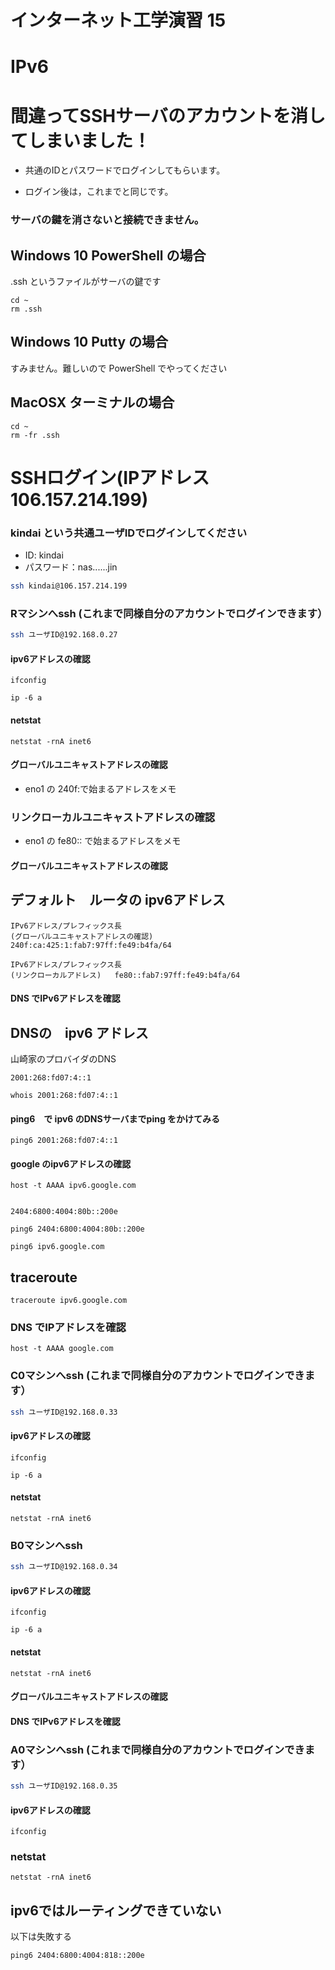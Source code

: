 # インターネット工学演習 15
# IPv6

# 間違ってSSHサーバのアカウントを消してしまいました！

* 共通のIDとパスワードでログインしてもらいます。

* ログイン後は，これまでと同じです。

### サーバの鍵を消さないと接続できません。


## Windows 10  PowerShell の場合

.ssh というファイルがサーバの鍵です

```
cd ~
rm .ssh
```
 
## Windows 10 Putty の場合

すみません。難しいので PowerShell でやってください

## MacOSX ターミナルの場合

```
cd ~
rm -fr .ssh
```

# SSHログイン(IPアドレス 106.157.214.199)

### kindai という共通ユーザIDでログインしてください

* ID: kindai
* パスワード：nas......jin

```bash
ssh kindai@106.157.214.199
```

### Rマシンへssh (これまで同様自分のアカウントでログインできます）

```bash
ssh ユーザID@192.168.0.27
```

#### ipv6アドレスの確認

```
ifconfig
```

```
ip -6 a
```

#### netstat
 
 ```
 netstat -rnA inet6
 ```

#### グローバルユニキャストアドレスの確認

* eno1 の 240f:で始まるアドレスをメモ


### リンクローカルユニキャストアドレスの確認

* eno1 の fe80:: で始まるアドレスをメモ


#### グローバルユニキャストアドレスの確認


## デフォルト　ルータの ipv6アドレス

```
IPv6アドレス/プレフィックス長
(グローバルユニキャストアドレスの確認)	240f:ca:425:1:fab7:97ff:fe49:b4fa/64

IPv6アドレス/プレフィックス長
(リンクローカルアドレス)	fe80::fab7:97ff:fe49:b4fa/64
```

#### DNS でIPv6アドレスを確認

## DNSの　ipv6 アドレス

山崎家のプロバイダのDNS

```
2001:268:fd07:4::1
```

```
whois 2001:268:fd07:4::1
```


#### ping6　で ipv6 のDNSサーバまでping をかけてみる

```
ping6 2001:268:fd07:4::1
```

#### google のipv6アドレスの確認

```
host -t AAAA ipv6.google.com
 
 
2404:6800:4004:80b::200e
 
ping6 2404:6800:4004:80b::200e
```

```
ping6 ipv6.google.com
```

## traceroute

```
traceroute ipv6.google.com
```

### DNS でIPアドレスを確認

```
host -t AAAA google.com
```

### C0マシンへssh (これまで同様自分のアカウントでログインできます）

```bash
ssh ユーザID@192.168.0.33
```


#### ipv6アドレスの確認

```
ifconfig
```

```
ip -6 a
```


#### netstat
 
 ```
 netstat -rnA inet6
 ```


### B0マシンへssh 

```bash
ssh ユーザID@192.168.0.34
```


#### ipv6アドレスの確認

```
ifconfig
```

```
ip -6 a
```


#### netstat
 
 ```
 netstat -rnA inet6
 ```
 
#### グローバルユニキャストアドレスの確認

#### DNS でIPv6アドレスを確認



### A0マシンへssh (これまで同様自分のアカウントでログインできます）

```bash
ssh ユーザID@192.168.0.35
```


#### ipv6アドレスの確認

```
ifconfig

```

### netstat
 
 ```
 netstat -rnA inet6
 ```
 
## ipv6ではルーティングできていない

以下は失敗する

```
ping6 2404:6800:4004:818::200e
```

 